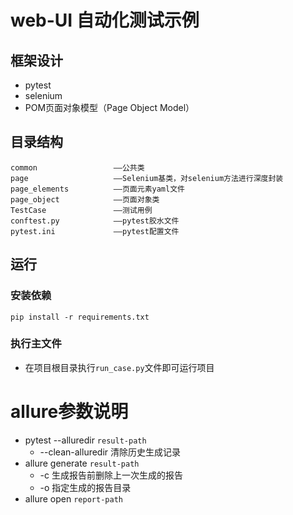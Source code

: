 # web-UI 自动化测试示例



## 框架设计

- pytest
- selenium
- POM页面对象模型（Page Object Model）




## 目录结构

    common                 ——公共类
    page                   ——Selenium基类，对selenium方法进行深度封装
    page_elements          ——页面元素yaml文件
    page_object            ——页面对象类
    TestCase               ——测试用例
    conftest.py            ——pytest胶水文件
    pytest.ini             ——pytest配置文件



## 运行

### 安装依赖

```shell
pip install -r requirements.txt
```

### 执行主文件

* 在项目根目录执行`run_case.py`文件即可运行项目


# allure参数说明


- pytest --alluredir `result-path`
    - --clean-alluredir 清除历史生成记录
- allure generate `result-path`
    - -c 生成报告前删除上一次生成的报告
    - -o 指定生成的报告目录
- allure open `report-path`
